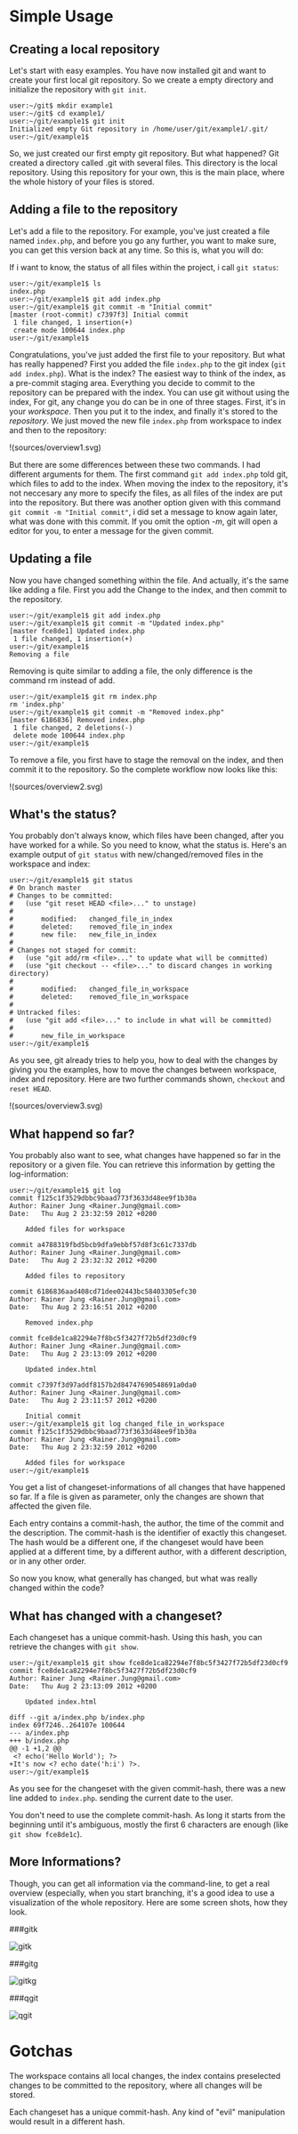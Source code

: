 Simple Usage
============

Creating a local repository
---------------------------

Let's start with easy examples. You have now installed git and want to create
your first local git repository. So we create a empty directory and initialize
the repository with `git init`.

    user:~/git$ mkdir example1
    user:~/git$ cd example1/
    user:~/git/example1$ git init
    Initialized empty Git repository in /home/user/git/example1/.git/
    user:~/git/example1$

So, we just created our first empty git repository. But what happened? Git
created a directory called .git with several files. This directory is the
local repository. Using this repository for your own, this is the main place,
where the whole history of your files is stored.

Adding a file to the repository
-------------------------------

Let's add a file to the repository. For example, you've just created a file
named `index.php`, and before you go any further, you want to make sure, you
can get this version back at any time. So this is, what you will do:

If i want to know, the status of all files within the project, i call `git
status`:

    user:~/git/example1$ ls
    index.php
    user:~/git/example1$ git add index.php
    user:~/git/example1$ git commit -m "Initial commit"
    [master (root-commit) c7397f3] Initial commit
     1 file changed, 1 insertion(+)
     create mode 100644 index.php
    user:~/git/example1$

Congratulations, you've just added the first file to your repository. But what
has really happened? First you added the file `index.php` to the git index
(`git add index.php`). What is the index? The easiest way to think of the
index, as a pre-commit staging area. Everything you decide to commit to the
repository can be prepared with the index. You can use git without using the
index, For git, any change you do can be in one of three stages. First, it's
in your *workspace*. Then you put it to the index, and finally it's stored to
the *repository*. We just moved the new file `index.php` from workspace to
index and then to the repository:

!(sources/overview1.svg)

But there are some differences between these two commands. I had different
arguments for them. The first command `git add index.php` told git, which
files to add to the index. When moving the index to the repository, it's not
neccesary any more to specify the files, as all files of the index are put
into the repository. But there was another option given with this command `git
commit -m "Initial commit"`, i did set a message to know again later, what was
done with this commit. If you omit the option *-m*, git will open a editor for
you, to enter a message for the given commit.

Updating a file
---------------

Now you have changed something within the file. And actually, it's the same
like adding a file. First you add the Change to the index, and then commit to
the repository.

    user:~/git/example1$ git add index.php
    user:~/git/example1$ git commit -m "Updated index.php"
    [master fce8de1] Updated index.php
     1 file changed, 1 insertion(+)
    user:~/git/example1$
    Removing a file

Removing is quite similar to adding a file, the only difference is the command
rm instead of add.

    user:~/git/example1$ git rm index.php
    rm 'index.php'
    user:~/git/example1$ git commit -m "Removed index.php"
    [master 6186836] Removed index.php
     1 file changed, 2 deletions(-)
     delete mode 100644 index.php
    user:~/git/example1$

To remove a file, you first have to stage the removal on the index, and then
commit it to the repository. So the complete workflow now looks like this:

!(sources/overview2.svg)

What's the status?
------------------

You probably don't always know, which files have been changed, after you have
worked for a while. So you need to know, what the status is. Here's an example
output of `git status` with new/changed/removed files in the workspace and
index:

    user:~/git/example1$ git status 
    # On branch master
    # Changes to be committed:
    #   (use "git reset HEAD <file>..." to unstage)
    #
    #       modified:   changed_file_in_index
    #       deleted:    removed_file_in_index
    #       new file:   new_file_in_index
    #
    # Changes not staged for commit:
    #   (use "git add/rm <file>..." to update what will be committed)
    #   (use "git checkout -- <file>..." to discard changes in working directory)
    #
    #       modified:   changed_file_in_workspace
    #       deleted:    removed_file_in_workspace
    #
    # Untracked files:
    #   (use "git add <file>..." to include in what will be committed)
    #
    #       new_file_in_workspace
    user:~/git/example1$

As you see, git already tries to help you, how to deal with the changes by
giving you the examples, how to move the changes between workspace, index and
repository. Here are two further commands shown, `checkout` and `reset HEAD`.

!(sources/overview3.svg)

What happend so far?
--------------------

You probably also want to see, what changes have happened so far in the
repository or a given file. You can retrieve this information by getting the
log-information:

    user:~/git/example1$ git log
    commit f125c1f3529dbbc9baad773f3633d48ee9f1b30a
    Author: Rainer Jung <Rainer.Jung@gmail.com>
    Date:   Thu Aug 2 23:32:59 2012 +0200

        Added files for workspace

    commit a4788319fbd5bcb9dfa9ebbf57d8f3c61c7337db
    Author: Rainer Jung <Rainer.Jung@gmail.com>
    Date:   Thu Aug 2 23:32:32 2012 +0200

        Added files to repository

    commit 6186836aad408cd71dee02443bc58403305efc30
    Author: Rainer Jung <Rainer.Jung@gmail.com>
    Date:   Thu Aug 2 23:16:51 2012 +0200

        Removed index.php

    commit fce8de1ca82294e7f8bc5f3427f72b5df23d0cf9
    Author: Rainer Jung <Rainer.Jung@gmail.com>
    Date:   Thu Aug 2 23:13:09 2012 +0200

        Updated index.html

    commit c7397f3d97addf8157b2d84747690548691a0da0
    Author: Rainer Jung <Rainer.Jung@gmail.com>
    Date:   Thu Aug 2 23:11:57 2012 +0200

        Initial commit
    user:~/git/example1$ git log changed_file_in_workspace
    commit f125c1f3529dbbc9baad773f3633d48ee9f1b30a
    Author: Rainer Jung <Rainer.Jung@gmail.com>
    Date:   Thu Aug 2 23:32:59 2012 +0200

        Added files for workspace
    user:~/git/example1$

You get a list of changeset-informations of all changes that have happened so
far. If a file is given as parameter, only the changes are shown that affected
the given file.

Each entry contains a commit-hash, the author, the time of the commit and the
description. The commit-hash is the identifier of exactly this changeset. The
hash would be a different one, if the changeset would have been applied at a
different time, by a different author, with a different description, or in any
other order.

So now you know, what generally has changed, but what was really changed
within the code?

What has changed with a changeset?
----------------------------------

Each changeset has a unique commit-hash. Using this hash, you can retrieve the
changes with `git show`.

    user:~/git/example1$ git show fce8de1ca82294e7f8bc5f3427f72b5df23d0cf9
    commit fce8de1ca82294e7f8bc5f3427f72b5df23d0cf9
    Author: Rainer Jung <Rainer.Jung@gmail.com>
    Date:   Thu Aug 2 23:13:09 2012 +0200

        Updated index.html

    diff --git a/index.php b/index.php
    index 69f7246..264107e 100644
    --- a/index.php
    +++ b/index.php
    @@ -1 +1,2 @@
     <? echo('Hello World'); ?>
    +It's now <? echo date('h:i') ?>.
    user:~/git/example1$

As you see for the changeset with the given commit-hash, there was a new line
added to `index.php`. sending the current date to the user.

You don't need to use the complete commit-hash. As long it starts from the
beginning until it's ambiguous, mostly the first 6 characters are enough (like
`git show fce8de1c`).

More Informations?
------------------

Though, you can get all information via the command-line, to get a real overview (especially, when you start branching, it's a good idea to use a visualization of the whole repository. Here are some screen shots, how they look.

###gitk

![gitk](sources/screenshot-gitk.png)

###gitg

![gitkg](sources/screenshot-gitg.png)

###qgit

![qgit](sources/screenshot-qgit.png)

Gotchas
=======

The workspace contains all local changes, the index contains preselected
changes to be committed to the repository, where all changes will be stored.

Each changeset has a unique commit-hash. Any kind of "evil" manipulation would
result in a different hash.
